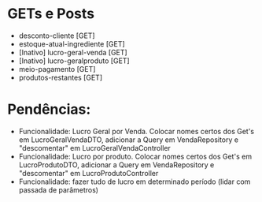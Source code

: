 <h1>GETs e Posts</h1>
<ul>
<li>desconto-cliente [GET]</li>
<li>estoque-atual-ingrediente [GET]</li>
<li>[Inativo] lucro-geral-venda [GET]</li>
<li>[Inativo] lucro-geralproduto [GET]</li>
<li>meio-pagamento [GET]</li>
<li>produtos-restantes [GET]</li>
</ul>
<h1>Pendências:</h1>
<ul>
<li>Funcionalidade: Lucro Geral por Venda. Colocar nomes certos dos Get's em LucroGeralVendaDTO, adicionar a Query em VendaRepository e "descomentar" em LucroGeralVendaController</li>
<li>Funcionalidade: Lucro por produto. Colocar nomes certos dos Get's em LucroProdutoDTO, adicionar a Query em VendaRepository e "descomentar" em LucroProdutoController</li>
<li>Funcionalidade: fazer tudo de lucro em determinado período (lidar com passada de parâmetros)</li>
</ul>
